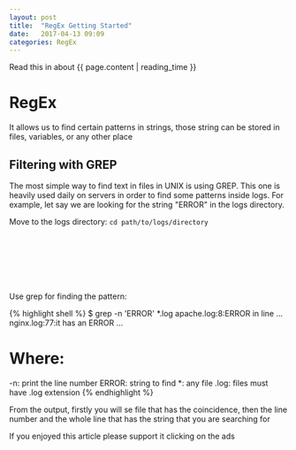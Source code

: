 ```yaml
---
layout: post
title:  "RegEx Getting Started"
date:   2017-04-13 09:09
categories: RegEx
---
```

Read this in about {{ page.content | reading_time }}
# RegEx
It allows us to find certain patterns in strings, those string can be stored in files, variables, or any other place

## Filtering with GREP
The most simple way to find text in files in UNIX is using GREP. This one is heavily used daily on servers in order to find some patterns inside logs.
For example, let say we are looking for the string "ERROR" in the logs directory.

Move to the logs directory:
`cd path/to/logs/directory`

<script async src="//pagead2.googlesyndication.com/pagead/js/adsbygoogle.js"></script>
<!-- inferior -->
<ins class="adsbygoogle"
     style="display:inline-block;width:728px;height:90px"
     data-ad-client="ca-pub-5428825449848403"
     data-ad-slot="1328012179"></ins>
<script>
(adsbygoogle = window.adsbygoogle || []).push({});
</script>

Use grep for finding the pattern:

{% highlight shell %}
$ grep -n 'ERROR' *.log
apache.log:8:ERROR in line ...
nginx.log:77:it has an ERROR ...

# Where:
-n:     print the line number
ERROR:  string to find
*:      any file
.log:   files must have .log extension
{% endhighlight %}

From the output, firstly you will se file that has the coincidence, then the line number and the whole line that has the string that you are searching for

If you enjoyed this article please support it clicking on the ads

